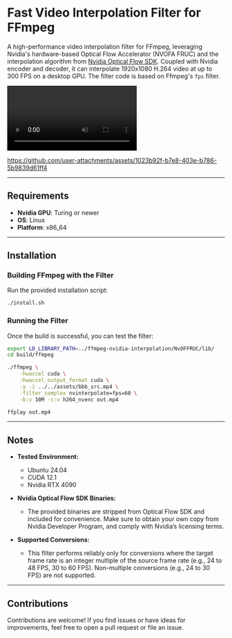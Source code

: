 # Fast Video Interpolation Filter for FFmpeg
A high-performance video interpolation filter for FFmpeg, leveraging Nvidia's hardware-based Optical Flow Accelerator (NVOFA FRUC) and the interpolation algorithm from [Nvidia Optical Flow SDK](https://docs.nvidia.com/video-technologies/optical-flow-sdk/nvfruc-programming-guide/index.html). Coupled with Nvidia encoder and decoder, it can interpolate 1920x1080 H.264 video at up to 300 FPS on a desktop GPU. The filter code is based on Ffmpeg's `fps` filter.


![Demo Video](assets/bbb_demo_full.mp4)

https://github.com/user-attachments/assets/1023b92f-b7e8-403e-b786-5b9839d61ff4


---

## Requirements

- **Nvidia GPU**: Turing or newer
- **OS**: Linux
- **Platform**: x86_64

---

## Installation

### Building FFmpeg with the Filter
Run the provided installation script:
```bash
./install.sh
```

### Running the Filter
Once the build is successful, you can test the filter:

```bash
export LD_LIBRARY_PATH=../ffmpeg-nvidia-interpolation/NvOFFRUC/lib/
cd build/ffmpeg

./ffmpeg \
    -hwaccel cuda \
    -hwaccel_output_format cuda \
    -y -i ../../assets/bbb_src.mp4 \
    -filter_complex nvinterpolate=fps=60 \
    -b:v 10M -c:v h264_nvenc out.mp4

ffplay out.mp4
```

---

## Notes

- **Tested Environment:**
  - Ubuntu 24.04
  - CUDA 12.1
  - Nvidia RTX 4090

- **Nvidia Optical Flow SDK Binaries:**
  - The provided binaries are stripped from Optical Flow SDK and included for convenience. Make sure to obtain your own copy from Nvidia Developer Program, and comply with Nvidia’s licensing terms.
 
- **Supported Conversions:**
  - This filter performs reliably only for conversions where the target frame rate is an integer multiple of the source frame rate (e.g., 24 to 48 FPS, 30 to 60 FPS). Non-multiple conversions (e.g., 24 to 30 FPS) are not supported.

---

## Contributions

Contributions are welcome! If you find issues or have ideas for improvements, feel free to open a pull request or file an issue.

